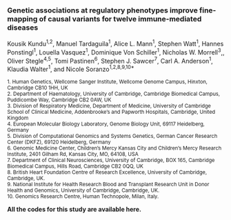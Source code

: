 ### Genetic associations at regulatory phenotypes improve fine-mapping of causal variants for twelve immune-mediated diseases

Kousik Kundu<sup>1,2</sup>, Manuel Tardaguila<sup>1</sup>, Alice L. Mann<sup>1</sup>, Stephen Watt<sup>1</sup>, Hannes Ponstingl<sup>1</sup>, Louella Vasquez<sup>1</sup>, Dominique Von Schiller<sup>1</sup>, Nicholas W. Morrell<sup>3</sup>,, Oliver Stegle<sup>4,5</sup>, Tomi Pastinen<sup>6</sup>, Stephen J. Sawcer<sup>7</sup>, Carl A. Anderson<sup>1</sup>, Klaudia Walter<sup>1</sup>, and Nicole Soranzo<sup>1,2,8,9,10*</sup>
 
<sub>1. Human Genetics, Wellcome Sanger Institute, Wellcome Genome Campus, Hinxton, Cambridge CB10 1HH, UK \
2. Department of Haematology, University of Cambridge, Cambridge Biomedical Campus, Puddicombe Way, Cambridge CB2 0AW, UK \
3. Division of Respiratory Medicine, Department of Medicine, University of Cambridge School of Clinical Medicine, Addenbrooke’s and Papworth Hospitals, Cambridge, United Kingdom\
4. European Molecular Biology Laboratory, Genome Biology Unit, 69117 Heidelberg, Germany\
5. Division of Computational Genomics and Systems Genetics, German Cancer Research Center (DKFZ), 69120 Heidelberg, Germany\
6. Genomic Medicine Center, Children’s Mercy Kansas City and Children’s Mercy Research Institute, 2401 Gilham Rd, Kansas City, MO, 64108, USA\
7. Department of Clinical Neurosciences, University of Cambridge, BOX 165, Cambridge Biomedical Campus, Hills Road, Cambridge CB2 0QQ, UK\
8. British Heart Foundation Centre of Research Excellence, University of Cambridge, Cambridge, UK.\
9. National Institute for Health Research Blood and Transplant Research Unit in Donor Health and Genomics, University of Cambridge, Cambridge, UK.\
10. Genomics Research Centre, Human Technopole, Milan, Italy.</sub>



**All the codes for this study are available here.**






